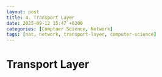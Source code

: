 ```yaml
---
layout: post
title: 4. Transport Layer
date: 2025-09-12 15:47 +0200
categories: [Comptuer Science, Network]
tags: [nat, network, transport-layer, computer-science]
---
```


# Transport Layer
